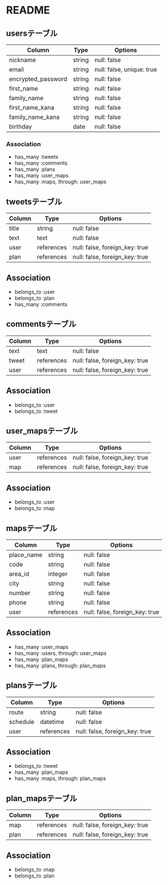 # README

## usersテーブル

| Column             | Type   | Options                   |
| ------------------ | ------ | ------------------------- |
| nickname           | string | null: false               |
| email              | string | null: false, unique: true |
| encrypted_password | string | null: false               |
| first_name         | string | null: false               |
| family_name        | string | null: false               |
| first_name_kana    | string | null: false               |
| family_name_kana   | string | null: false               |
| birthday           | date   | null: false               |


### Association

- has_many :tweets
- has_many :comments
- has_many :plans
- has_many :user_maps
- has_many :maps, through: user_maps


## tweetsテーブル

| Column  | Type       | Options                        |
| ------- | ---------- | ------------------------------ |
| title   | string     | null: false                    |
| text    | text       | null: false                    |
| user    | references | null: false, foreign_key: true |
| plan    | references | null: false, foreign_key: true |


## Association

- belongs_to :user
- belongs_to :plan
- has_many :comments

## commentsテーブル

| Column  | Type       | Options                        |
| ------- | ---------- | ------------------------------ |
| text    | text       | null: false                    |
| tweet   | references | null: false, foreign_key: true |
| user    | references | null: false, foreign_key: true |


## Association

- belongs_to :user
- belongs_to :tweet

## user_mapsテーブル

| Column     | Type       | Options                        |
| ---------- | ---------- | ------------------------------ |
| user       | references | null: false, foreign_key: true |
| map        | references | null: false, foreign_key: true |


## Association

- belongs_to :user
- belongs_to :map


## mapsテーブル

| Column     | Type       | Options                        |
| ---------- | ---------- | ------------------------------ |
| place_name | string     | null: false                    |
| code       | string     | null: false                    |
| area_id    | integer    | null: false                    |
| city       | string     | null: false                    |
| number     | string     | null: false                    |
| phone      | string     | null: false                    |
| user       | references | null: false, foreign_key: true |



## Association

- has_many :user_maps
- has_many :users, through: user_maps
- has_many :plan_maps
- has_many :plans, through: plan_maps

## plansテーブル

| Column   | Type       | Options                        |
| -------- | ---------- | ------------------------------ |
| route    | string     | null: false                    |
| schedule | datetime   | null: false                    |
| user     | references | null: false, foreign_key: true |



## Association

- belongs_to :tweet
- has_many :plan_maps
- has_many :maps, through: plan_maps

## plan_mapsテーブル

| Column   | Type       | Options                        |
| -------- | ---------- | ------------------------------ |
| map      | references | null: false, foreign_key: true |
| plan     | references | null: false, foreign_key: true |



## Association

- belongs_to :map
- belongs_to :plan